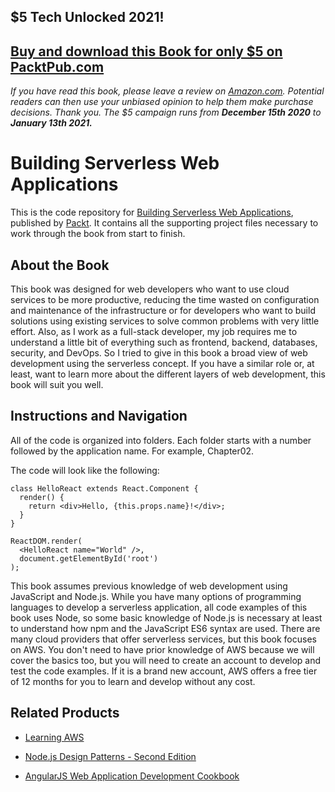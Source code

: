 ## $5 Tech Unlocked 2021!
[Buy and download this Book for only $5 on PacktPub.com](https://www.packtpub.com/product/building-serverless-web-applications/9781787126473)
-----
*If you have read this book, please leave a review on [Amazon.com](https://www.amazon.com/gp/product/1787126471).     Potential readers can then use your unbiased opinion to help them make purchase decisions. Thank you. The $5 campaign         runs from __December 15th 2020__ to __January 13th 2021.__*

# Building Serverless Web Applications
This is the code repository for [Building Serverless Web Applications](https://www.packtpub.com/application-development/building-serverless-web-applications?utm_source=github&utm_medium=repository&utm_campaign=9781787126473), published by [Packt](https://www.packtpub.com/?utm_source=github). It contains all the supporting project files necessary to work through the book from start to finish.
## About the Book
This book was designed for web developers who want to use cloud services to be more
productive, reducing the time wasted on configuration and maintenance of the
infrastructure or for developers who want to build solutions using existing services to solve
common problems with very little effort.
Also, as I work as a full-stack developer, my job requires me to understand a little bit of
everything such as frontend, backend, databases, security, and DevOps. So I tried to give in
this book a broad view of web development using the serverless concept. If you have a
similar role or, at least, want to learn more about the different layers of web development,
this book will suit you well.
## Instructions and Navigation
All of the code is organized into folders. Each folder starts with a number followed by the application name. For example, Chapter02.



The code will look like the following:
```
class HelloReact extends React.Component {
  render() {
    return <div>Hello, {this.props.name}!</div>;
  }
}

ReactDOM.render(
  <HelloReact name="World" />,
  document.getElementById('root')
);
```

This book assumes previous knowledge of web development using JavaScript and Node.js.
While you have many options of programming languages to develop a serverless
application, all code examples of this book uses Node, so some basic knowledge of Node.js
is necessary at least to understand how npm and the JavaScript ES6 syntax are used.
There are many cloud providers that offer serverless services, but this book focuses on
AWS. You don't need to have prior knowledge of AWS because we will cover the basics too,
but you will need to create an account to develop and test the code examples. If it is a brand
new account, AWS offers a free tier of 12 months for you to learn and develop without any
cost.

## Related Products
* [Learning AWS](https://www.packtpub.com/virtualization-and-cloud/learning-aws?utm_source=github&utm_medium=repository&utm_campaign=9781784394639)

* [Node.js Design Patterns - Second Edition](https://www.packtpub.com/web-development/nodejs-design-patterns-second-edition?utm_source=github&utm_medium=repository&utm_campaign=9781785885587)

* [AngularJS Web Application Development Cookbook](https://www.packtpub.com/web-development/angularjs-web-application-development-cookbook?utm_source=github&utm_medium=repository&utm_campaign=9781783283354)

